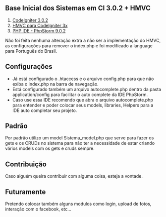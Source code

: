 ## Base Inicial dos Sistemas em CI 3.0.2 + HMVC

1. [CodeIgniter 3.0.2](http://www.codeigniter.com/)
2. [HMVC para CodeIgniter 3x](https://bitbucket.org/wiredesignz/codeigniter-modular-extensions-hmvc)
3. [PHP IDE - PhpStorm 9.0.2](https://www.jetbrains.com/phpstorm/)

Não foi feita nenhuma alteração extra a não ser a implementação do HMVC, as configurações para remover o index.php e
foi modificado a language para Português do Brasil.

## Configurações

- Já está configurado o .htaccess e o arquivo config.php para que não exiba o index.php na barra de navegação.
- Está configurado também um arquivo autocomplete.php dentro da pasta application/config para facilitar o
auto complete da IDE PhpStorm.
- Caso use essa IDE recomendo que abra o arquivo autocomplete.php para entender e poder colocar seus models, libraries,
Helpers para a IDE auto completar seu projeto.

## Padrão

Por padrão utilizo um model Sistema_model.php que serve para fazer os gets e os CRUDs no sistema para não ter a 
necessidade de estar criando vários models com os gets e cruds sempre.

## Contribuição

Caso alguém queira contribuir com alguma coisa, esteja a vontade.

## Futuramente

Pretendo colocar também alguns modulos como login, upload de fotos, interação com o facebook, etc...
